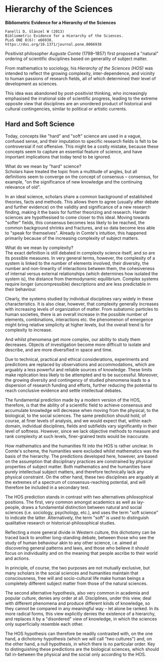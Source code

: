 # Hierarchy of the Sciences


**Bibliometric Evidence for a Hierarchy of the Sciences**
```
Fanelli D, Glänzel W (2013) 
Bibliometric Evidence for a Hierarchy of the Sciences. 
PLoS ONE 8(6): e66938. 
https://doi.org/10.1371/journal.pone.0066938
```

Positivist philosopher *Auguste Comte* (1798–1857) first proposed a "natural" ordering of scientific disciplines based on generality of subject matter.

From mathematics to sociology, his *Hierarchy of the Sciences (HOS)* was intended to reflect the growing complexity, inter-dependence, and vicinity to human passions of research fields, all of which determined their level of development as sciences.

This idea was abandoned by post-positivist thinking, who increasingly emphasised the irrational side of scientific progress, leading to the extreme opposite view that disciplines are an unordered product of historical and cultural contingencies, similar to political or artistic currents.


## Hard and Soft Science

Today, concepts like "hard" and "soft" science are used in a vague, confused sense, and their imputation to specific research fields is felt to be controversial if not offensive. This might be a costly mistake, because these concepts seem to capture an essential feature of science, and have important implications that today tend to be ignored.

What do we mean by "hard" science?     
Scholars have treated the topic from a multitude of angles, but all definitions seem to converge on the concept of consensus – consensus, for example, "on the significance of new knowledge and the continuing relevance of old".

In an ideal science, scholars share a common background of established theories, facts and methods. This allows them to agree (usually after debate and further evidence) on the validity and significance of a new research finding, making it the basis for further theorizing and research. Harder sciences are hypothesised to come closer to this ideal. Moving towards "softer" fields, this consensus becomes less likely to be reached, the common background shrinks and fractures, and so data become less able to "speak for themselves". Already in Comte's intuition, this happened primarily because of the increasing complexity of subject matters.

What do we mean by complexity?     
The exact definition is still debated in complexity science itself, and so are its possible measures. In very general terms, however, the complexity of a system is linked to the number of elements involved, their diversity, the number and non-linearity of interactions between them, the cohesiveness of internal versus external relationships (which determines how isolated the system is), the distance from thermodynamic equilibrium. Complex systems require longer (uncompressible) descriptions and are less predictable in their behaviour.

Clearly, the systems studied by individual disciplines vary widely in these characteristics. It is also clear, however, that complexity generally increases with increasing levels of organization of matter. From subatomic particles to human societies, there is an overall increase in the possible number of elements, combinations, interactions etc. the phenomenon of emergence might bring relative simplicity at higher levels, but the overall trend is for complexity to increase.

And whilst phenomena get more complex, our ability to study them decreases. Objects of investigation become more difficult to isolate and describe, and are more diversified in space and time.

Due to technical, practical and ethical considerations, experiments and predictions are replaced by observations and accommodations, which are arguably a less powerful and reliable sources of knowledge. These limits make replication less likely to be attempted and to be successful. Moreover, the growing diversity and contingency of studied phenomena leads to a dispersion of research funding and efforts, further reducing the potential to reach conclusive evidence and settle intellectual debates.

The fundamental prediction made by a modern version of the HOS, therefore, is that the ability of a scientific field to achieve consensus and accumulate knowledge will decrease when moving from the physical, to the biological, to the social sciences. The same prediction should hold, of course, at finer levels of analysis, and we would expect that, within each domain, individual disciplines, fields and subfields vary significantly in their level of softness. However, since we lack objective methods to measure and rank complexity at such levels, finer-grained tests would be inaccurate.

How mathematics and the humanities fit into the HOS is rather unclear. In Comte's scheme, the humanities were excluded whilst mathematics was the basis of the hierarchy. The predictions developed here, however, are based on the assumption that disciplinary practices are constrained by physical properties of subject matter. Both mathematics and the humanities have purely intellectual subject matters, and therefore technically lack any physical constraint. On the other hand, these two disciplines are arguably at the extremes of a spectrum of consensus-reaching potential, and will therefore be included in a secondary test.

The HOS prediction stands in contrast with two alternatives philosophical positions. The first, very common amongst academics as well as lay-people, draws a fundamental distinction between natural and social sciences (i.e. sociology, psychology, etc.), and uses the term "soft science" to indicate the latter. Alternatively, the term "soft" is used to distinguish qualitative research or historical-philosophical studies. 

Reflecting a more general divide in Western culture, this dichotomy can be traced back to another long-standing debate, between those who see the study of human behaviour akin to any other science, i.e. aimed at discovering general patterns and laws, and those who believe it should focus on individuality and on the meaning that people ascribe to their world and actions.

In principle, of course, the two purposes are not mutually exclusive, but many scholars in the social sciences and humanities maintain that consciousness, free will and socio-cultural life make human beings a completely different subject matter from those of the natural sciences.

The second alternative hypothesis, also very common in academia and popular culture, denies any order at all. Disciplines, under this view, deal with different phenomena and produce different kinds of knowledge, so they cannot be compared in any meaningful way – let alone be ranked. In its more radical forms, this view explicitly denies the existence of a hierarchy, and replaces it by a "disordered" view of knowledge, in which the sciences only superficially resemble each other.

The HOS hypothesis can therefore be readily contrasted with, on the one hand, a dichotomy hypothesis (which we will call "two cultures") and, on the other hand, a null hypothesis, in which there is no particular order. Key to distinguishing these predictions are the biological sciences, which should fall in-between the physical and the social only according to the HOS.
